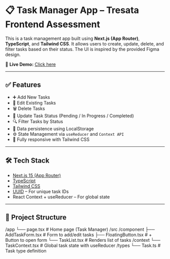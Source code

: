 # 📋 Task Manager App – Tresata Frontend Assessment

This is a task management app built using **Next.js (App Router)**, **TypeScript**, and **Tailwind CSS**. It allows users to create, update, delete, and filter tasks based on their status. The UI is inspired by the provided Figma design.

🔗 **Live Demo:** [Click here](https://vercel.com/monika-h-js-projects/tresat-todo-list)

---

## ✅ Features

- ➕ Add New Tasks
- 📝 Edit Existing Tasks
- 🗑️ Delete Tasks
- 🔄 Update Task Status (Pending / In Progress / Completed)
- 🔍 Filter Tasks by Status
- 💾 Data persistence using LocalStorage
- ⚙️ State Management via `useReducer` and `Context API`
- 🎨 Fully responsive with Tailwind CSS

---

## 🛠 Tech Stack

- [Next.js 15 (App Router)](https://nextjs.org/docs/app)
- [TypeScript](https://www.typescriptlang.org/)
- [Tailwind CSS](https://tailwindcss.com/)
- [UUID](https://www.npmjs.com/package/uuid) – For unique task IDs
- React Context + useReducer – For global state

---

## 📂 Project Structure

/app
└── page.tsx # Home page (Task Manager)
/src
/component
├── AddTaskForm.tsx # Form to add/edit tasks
├── FloatingButton.tsx # + Button to open form
└── TaskList.tsx # Renders list of tasks
/context
└── TaskContext.tsx # Global task state with useReducer
/types
└── Task.ts # Task type definition

